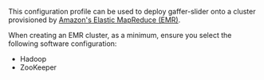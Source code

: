 This configuration profile can be used to deploy gaffer-slider onto a cluster provisioned by [Amazon's Elastic MapReduce (EMR)](https://aws.amazon.com/emr/).

When creating an EMR cluster, as a minimum, ensure you select the following software configuration:
* Hadoop
* ZooKeeper
